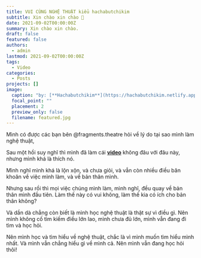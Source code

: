 ```yaml
---
title: VUI CÙNG NGHỆ THUẬT kiểu hachabutchikim
subtitle: Xin chào xin chào 👋
date: 2021-09-02T00:00:00Z
summary: Xin chào xin chào.
draft: false
featured: false
authors:
  - admin
lastmod: 2021-09-02T00:00:00Z
tags:
  - Video
categories:
  - Posts
projects: []
image:
  caption: "by: [**Hachabutchikim**](https://hachabutchikim.netlify.app/)"
  focal_point: ""
  placement: 2
  preview_only: false
  filename: featured.jpg
---
```


Mình có được các bạn bên @fragments.theatre hỏi về lý do tại sao mình làm nghệ thuật,

Sau một hồi suy nghĩ thì mình đã làm cái [**video**](https://www.instagram.com/tv/CCP3OAOF7jQ/) không đâu với đâu này, nhưng mình khá là thích nó.

Mình nghĩ mình khá là lộn xộn, và chưa giỏi, và vẫn còn nhiều điều băn khoăn về việc mình làm, và về bản thân mình.

Nhưng sau rồi thì mọi việc chúng mình làm, mình nghĩ, đều quay về bản thân mình đầu tiên. Làm thế này có vui không, làm thế kia có ích cho bản thân không?

Và dần dà chẳng còn biết là mình học nghệ thuật là thật sự vì điều gì. Nên mình không cố tìm kiếm điều lớn lao, mình chưa đủ lớn, mình vẫn đang đi tìm và học hỏi.

Nên mình học và tìm hiểu về nghệ thuật, chắc là vì mình muốn tìm hiểu mình nhất. Và mình vẫn chẳng hiểu gì về mình cả. Nên mình vẫn đang học hỏi thôi!



